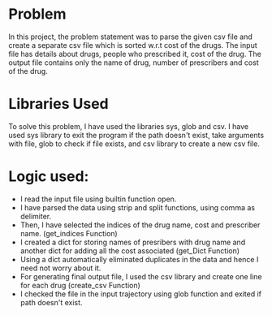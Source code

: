 # Problem
In this project, the problem statement was to parse the given csv file and create a separate csv file which is sorted w.r.t cost of the drugs.
The input file has details about drugs, people who prescribed it, cost of the drug. 
The output file contains only the name of drug, number of prescribers and cost of the drug.

# Libraries Used
To solve this problem, I have used the libraries sys, glob and csv.
I have used sys library to exit the program if the path doesn't exist, take arguments with file, glob to check if file exists, and csv library to create a new csv file.

# Logic used:
* I read the input file using builtin function open. 
* I have parsed the data using strip and split functions, using comma as delimiter.
* Then, I have selected the indices of the drug name, cost and prescriber name. (get_indices Function)
* I created a dict for storing names of presribers with drug name and another dict for adding all the cost associated (get_Dict Function)
* Using a dict automatically eliminated duplicates in the data and hence I need not worry about it.
* For generating final output file, I used the csv library and create one line for each drug (create_csv Function)
* I checked the file in the input trajectory using glob function and exited if path doesn't exist.
